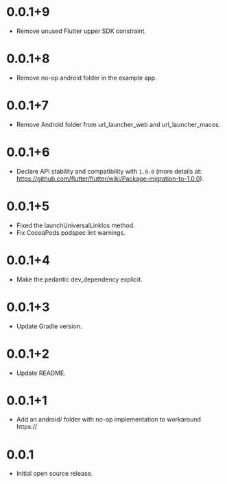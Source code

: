# 0.0.1+9

* Remove unused Flutter upper SDK constraint.

# 0.0.1+8

* Remove no-op android folder in the example app.

# 0.0.1+7

* Remove Android folder from url_launcher_web and url_launcher_macos.

# 0.0.1+6

* Declare API stability and compatibility with `1.0.0` (more details at: https://github.com/flutter/flutter/wiki/Package-migration-to-1.0.0).

# 0.0.1+5

* Fixed the launchUniversalLinkIos method.
* Fix CocoaPods podspec lint warnings.

# 0.0.1+4

* Make the pedantic dev_dependency explicit.

# 0.0.1+3

* Update Gradle version.

# 0.0.1+2

* Update README.

# 0.0.1+1

* Add an android/ folder with no-op implementation to workaround https://

# 0.0.1

* Initial open source release.

